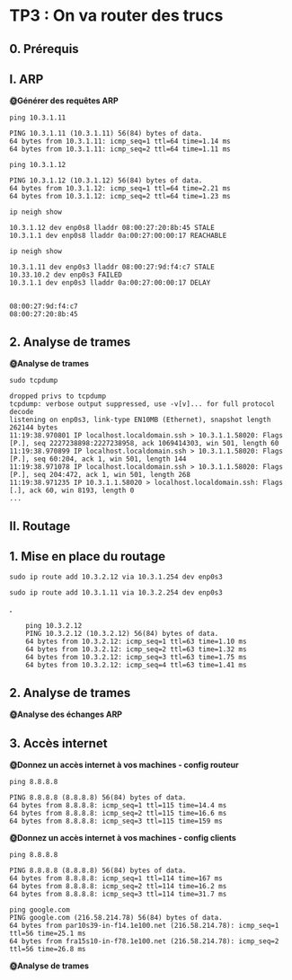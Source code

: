 # TP3 : On va router des trucs

## 0. Prérequis

## I. ARP

**🌞Générer des requêtes ARP**

    ping 10.3.1.11

    PING 10.3.1.11 (10.3.1.11) 56(84) bytes of data.
    64 bytes from 10.3.1.11: icmp_seq=1 ttl=64 time=1.14 ms
    64 bytes from 10.3.1.11: icmp_seq=2 ttl=64 time=1.11 ms

    ping 10.3.1.12

    PING 10.3.1.12 (10.3.1.12) 56(84) bytes of data.
    64 bytes from 10.3.1.12: icmp_seq=1 ttl=64 time=2.21 ms
    64 bytes from 10.3.1.12: icmp_seq=2 ttl=64 time=1.23 ms

    ip neigh show

    10.3.1.12 dev enp0s8 lladdr 08:00:27:20:8b:45 STALE
    10.3.1.1 dev enp0s8 lladdr 0a:00:27:00:00:17 REACHABLE

    ip neigh show

    10.3.1.11 dev enp0s3 lladdr 08:00:27:9d:f4:c7 STALE
    10.33.10.2 dev enp0s3 FAILED
    10.3.1.1 dev enp0s3 lladdr 0a:00:27:00:00:17 DELAY


    08:00:27:9d:f4:c7
    08:00:27:20:8b:45

## 2. Analyse de trames

**🌞Analyse de trames**

    sudo tcpdump

    dropped privs to tcpdump
    tcpdump: verbose output suppressed, use -v[v]... for full protocol decode
    listening on enp0s3, link-type EN10MB (Ethernet), snapshot length 262144 bytes
    11:19:38.970801 IP localhost.localdomain.ssh > 10.3.1.1.58020: Flags [P.], seq 2227238898:2227238958, ack 1069414303, win 501, length 60
    11:19:38.970899 IP localhost.localdomain.ssh > 10.3.1.1.58020: Flags [P.], seq 60:204, ack 1, win 501, length 144
    11:19:38.971078 IP localhost.localdomain.ssh > 10.3.1.1.58020: Flags [P.], seq 204:472, ack 1, win 501, length 268
    11:19:38.971235 IP 10.3.1.1.58020 > localhost.localdomain.ssh: Flags [.], ack 60, win 8193, length 0
    ...


## II. Routage

## 1. Mise en place du routage

    sudo ip route add 10.3.2.12 via 10.3.1.254 dev enp0s3

    sudo ip route add 10.3.1.11 via 10.3.2.254 dev enp0s3

**.**

        ping 10.3.2.12
        PING 10.3.2.12 (10.3.2.12) 56(84) bytes of data.
        64 bytes from 10.3.2.12: icmp_seq=1 ttl=63 time=1.10 ms
        64 bytes from 10.3.2.12: icmp_seq=2 ttl=63 time=1.32 ms
        64 bytes from 10.3.2.12: icmp_seq=3 ttl=63 time=1.75 ms
        64 bytes from 10.3.2.12: icmp_seq=4 ttl=63 time=1.41 ms


## 2. Analyse de trames

**🌞Analyse des échanges ARP**

## 3. Accès internet
**🌞Donnez un accès internet à vos machines - config routeur**

    ping 8.8.8.8

    PING 8.8.8.8 (8.8.8.8) 56(84) bytes of data.
    64 bytes from 8.8.8.8: icmp_seq=1 ttl=115 time=14.4 ms
    64 bytes from 8.8.8.8: icmp_seq=2 ttl=115 time=16.6 ms
    64 bytes from 8.8.8.8: icmp_seq=3 ttl=115 time=159 ms

**🌞Donnez un accès internet à vos machines - config clients**

    ping 8.8.8.8

    PING 8.8.8.8 (8.8.8.8) 56(84) bytes of data.
    64 bytes from 8.8.8.8: icmp_seq=1 ttl=114 time=167 ms
    64 bytes from 8.8.8.8: icmp_seq=2 ttl=114 time=16.2 ms
    64 bytes from 8.8.8.8: icmp_seq=3 ttl=114 time=31.7 ms

    ping google.com
    PING google.com (216.58.214.78) 56(84) bytes of data.
    64 bytes from par10s39-in-f14.1e100.net (216.58.214.78): icmp_seq=1 ttl=56 time=25.1 ms
    64 bytes from fra15s10-in-f78.1e100.net (216.58.214.78): icmp_seq=2 ttl=56 time=26.8 ms


**🌞Analyse de trames**